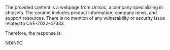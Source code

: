 The provided content is a webpage from Unisoc, a company specializing in chipsets. The content includes product information, company news, and support resources. There is no mention of any vulnerability or security issue related to CVE-2022-47333.

Therefore, the response is:

NOINFO